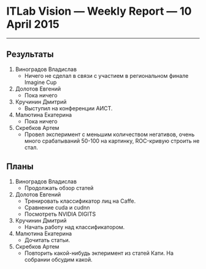 # ITLab Vision — Weekly Report — 10 April 2015

----------------

## Результаты

  1. Виноградов Владислав
     - Ничего не сделал в связи с участием в региональном финале Imagine Cup
  1. Долотов Евгений
     - Пока ничего
  1. Кручинин Дмитрий
     - Выступил на конференции АИСТ.
  1. Малютина Екатерина
     - Пока ничего
  1. Скребков Артем
     - Провел эксперимент с меньшим количеством негативов, очень много срабатываний 50-100 на картинку, ROC-кривую строить не стал.

## Планы

  1. Виноградов Владислав
     - Продолжать обзор статей
  1. Долотов Евгений
     - Тренировать классификатор лиц на Caffe.
     - Сравнение cuda и cudnn
     - Посмотреть NVIDIA DIGITS
  1. Кручинин Дмитрий
     - Начать работу над классификатором.
  1. Малютина Екатерина
     - Дочитать статьи. 
  1. Скребков Артем
     - Повторить какой-нибудь экперимент из статей Кати. На собрании обсудим какой.
